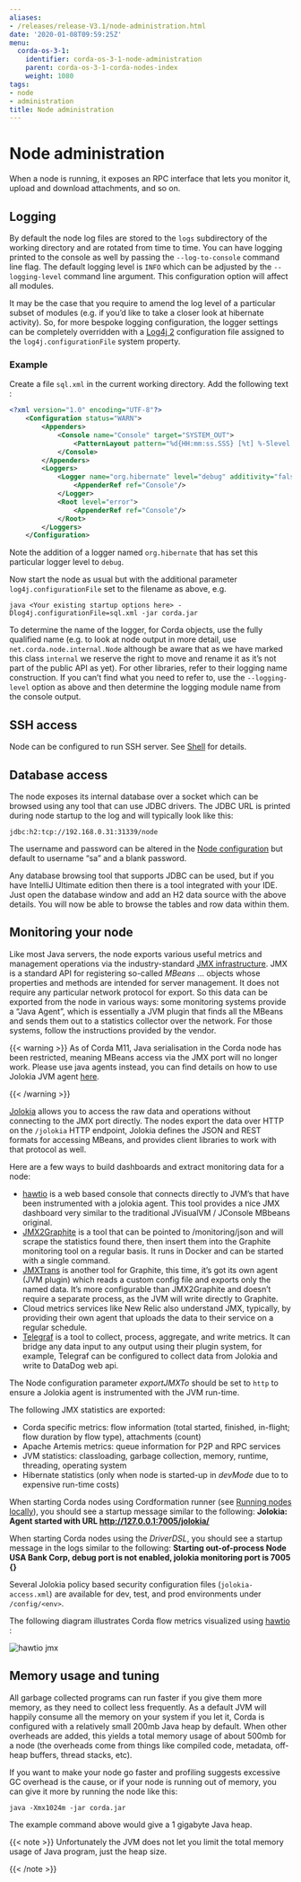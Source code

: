 ```yaml
---
aliases:
- /releases/release-V3.1/node-administration.html
date: '2020-01-08T09:59:25Z'
menu:
  corda-os-3-1:
    identifier: corda-os-3-1-node-administration
    parent: corda-os-3-1-corda-nodes-index
    weight: 1080
tags:
- node
- administration
title: Node administration
---
```



# Node administration

When a node is running, it exposes an RPC interface that lets you monitor it, upload and download attachments, and so
on.


## Logging

By default the node log files are stored to the `logs` subdirectory of the working directory and are rotated from time
to time. You can have logging printed to the console as well by passing the `--log-to-console` command line flag.
The default logging level is `INFO` which can be adjusted by the `--logging-level` command line argument. This configuration
option will affect all modules.

It may be the case that you require to amend the log level of a particular subset of modules (e.g. if you’d like to take a
closer look at hibernate activity). So, for more bespoke logging configuration, the logger settings can be completely overridden
with a [Log4j 2](https://logging.apache.org/log4j/2.x) configuration file assigned to the `log4j.configurationFile` system property.


### Example

Create a file `sql.xml` in the current working directory. Add the following text :

```xml
<?xml version="1.0" encoding="UTF-8"?>
    <Configuration status="WARN">
        <Appenders>
            <Console name="Console" target="SYSTEM_OUT">
                <PatternLayout pattern="%d{HH:mm:ss.SSS} [%t] %-5level %logger{36} - %msg%n"/>
            </Console>
        </Appenders>
        <Loggers>
            <Logger name="org.hibernate" level="debug" additivity="false">
                <AppenderRef ref="Console"/>
            </Logger>
            <Root level="error">
                <AppenderRef ref="Console"/>
            </Root>
        </Loggers>
    </Configuration>
```

Note the addition of a logger named `org.hibernate` that has set this particular logger level to `debug`.

Now start the node as usual but with the additional parameter `log4j.configurationFile` set to the filename as above, e.g.

`java <Your existing startup options here> -Dlog4j.configurationFile=sql.xml -jar corda.jar`

To determine the name of the logger, for Corda objects, use the fully qualified name (e.g. to look at node output
in more detail, use `net.corda.node.internal.Node` although be aware that as we have marked this class `internal` we
reserve the right to move and rename it as it’s not part of the public API as yet). For other libraries, refer to their
logging name construction. If you can’t find what you need to refer to, use the `--logging-level` option as above and
then determine the logging module name from the console output.


## SSH access

Node can be configured to run SSH server. See [Shell](shell.md) for details.


## Database access

The node exposes its internal database over a socket which can be browsed using any tool that can use JDBC drivers.
The JDBC URL is printed during node startup to the log and will typically look like this:


`jdbc:h2:tcp://192.168.0.31:31339/node`


The username and password can be altered in the [Node configuration](corda-configuration-file.md) but default to username “sa” and a blank
password.

Any database browsing tool that supports JDBC can be used, but if you have IntelliJ Ultimate edition then there is
a tool integrated with your IDE. Just open the database window and add an H2 data source with the above details.
You will now be able to browse the tables and row data within them.


## Monitoring your node

Like most Java servers, the node exports various useful metrics and management operations via the industry-standard
[JMX infrastructure](https://en.wikipedia.org/wiki/Java_Management_Extensions). JMX is a standard API
for registering so-called *MBeans* … objects whose properties and methods are intended for server management. It does
not require any particular network protocol for export. So this data can be exported from the node in various ways:
some monitoring systems provide a “Java Agent”, which is essentially a JVM plugin that finds all the MBeans and sends
them out to a statistics collector over the network. For those systems, follow the instructions provided by the vendor.


{{< warning >}}
As of Corda M11, Java serialisation in the Corda node has been restricted, meaning MBeans access via the JMX
port will no longer work. Please use java agents instead, you can find details on how to use Jolokia JVM
agent [here](https://jolokia.org/agent/jvm.html).

{{< /warning >}}


[Jolokia](https://jolokia.org/) allows you to access the raw data and operations without connecting to the JMX port
directly. The nodes export the data over HTTP on the `/jolokia` HTTP endpoint, Jolokia defines the JSON and REST
formats for accessing MBeans, and provides client libraries to work with that protocol as well.

Here are a few ways to build dashboards and extract monitoring data for a node:


* [hawtio](https://hawt.io) is a web based console that connects directly to JVM’s that have been instrumented with a
jolokia agent. This tool provides a nice JMX dashboard very similar to the traditional JVisualVM / JConsole MBbeans original.
* [JMX2Graphite](https://github.com/logzio/jmx2graphite) is a tool that can be pointed to /monitoring/json and will
scrape the statistics found there, then insert them into the Graphite monitoring tool on a regular basis. It runs
in Docker and can be started with a single command.
* [JMXTrans](https://github.com/jmxtrans/jmxtrans) is another tool for Graphite, this time, it’s got its own agent
(JVM plugin) which reads a custom config file and exports only the named data. It’s more configurable than
JMX2Graphite and doesn’t require a separate process, as the JVM will write directly to Graphite.
* Cloud metrics services like New Relic also understand JMX, typically, by providing their own agent that uploads the
data to their service on a regular schedule.
* [Telegraf](https://github.com/influxdata/telegraf) is a tool to collect, process, aggregate, and write metrics.
It can bridge any data input to any output using their plugin system, for example, Telegraf can
be configured to collect data from Jolokia and write to DataDog web api.

The Node configuration parameter *exportJMXTo* should be set to `http` to ensure a Jolokia agent is instrumented with
the JVM run-time.

The following JMX statistics are exported:


* Corda specific metrics: flow information (total started, finished, in-flight; flow duration by flow type), attachments (count)
* Apache Artemis metrics: queue information for P2P and RPC services
* JVM statistics: classloading, garbage collection, memory, runtime, threading, operating system
* Hibernate statistics (only when node is started-up in *devMode* due to to expensive run-time costs)

When starting Corda nodes using Cordformation runner (see [Running nodes locally](running-a-node.md)), you should see a startup message similar to the following:
**Jolokia: Agent started with URL http://127.0.0.1:7005/jolokia/**

When starting Corda nodes using the *DriverDSL*, you should see a startup message in the logs similar to the following:
**Starting out-of-process Node USA Bank Corp, debug port is not enabled, jolokia monitoring port is 7005 {}**

Several Jolokia policy based security configuration files (`jolokia-access.xml`) are available for dev, test, and prod
environments under `/config/<env>`.

The following diagram illustrates Corda flow metrics visualized using [hawtio](https://hawt.io) :

![hawtio jmx](/en/images/hawtio-jmx.png "hawtio jmx")

## Memory usage and tuning

All garbage collected programs can run faster if you give them more memory, as they need to collect less
frequently. As a default JVM will happily consume all the memory on your system if you let it, Corda is
configured with a relatively small 200mb Java heap by default. When other overheads are added, this yields
a total memory usage of about 500mb for a node (the overheads come from things like compiled code, metadata,
off-heap buffers, thread stacks, etc).

If you want to make your node go faster and profiling suggests excessive GC overhead is the cause, or if your
node is running out of memory, you can give it more by running the node like this:

`java -Xmx1024m -jar corda.jar`

The example command above would give a 1 gigabyte Java heap.

{{< note >}}
Unfortunately the JVM does not let you limit the total memory usage of Java program, just the heap size.

{{< /note >}}
